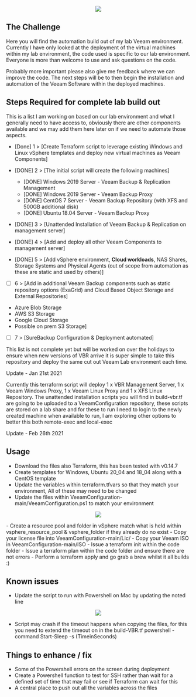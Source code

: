 <p align="center">
  <img src=https://miro.medium.com/max/523/1*ldnkejIA-3qpubTzRu9K5A.png>
</p>

## The Challenge
Here you will find the automation build out of my lab Veeam environment. Currently I have only looked at the deployment of the virtual machines within my lab environment, the code used is specific to our lab environment. Everyone is more than welcome to use and ask questions on the code. 

Probably more important please also give me feedback where we can improve the code. The next steps will be to then begin the installation and automation of the Veeam Software within the deployed machines. 

## Steps Required for complete lab build out 
This is a list I am working on based on our lab environment and what I generally need to have access to, obviously there are other components available and we may add them here later on if we need to automate those aspects. 

- [Done]  1 > [Create Terraform script to leverage existing Windows and Linux vSphere templates and deploy new virtual machines as Veeam Components]

- [DONE]  2 > [The initial script will create the following machines]
  - [DONE]  Windows 2019 Server - Veeam Backup & Replication Management
  - [DONE]  Windows 2019 Server - Veeam Backup Proxy 
  - [DONE]  CentOS 7 Server - Veeam Backup Repository (with XFS and 500GB additional disk)
  - [DONE]  Ubuntu 18.04 Server - Veeam Backup Proxy 

- [DONE]  3 > [Unattended Installation of Veeam Backup & Replication on management server]
- [DONE]  4 > [Add and deploy all other Veeam Components to management server]
- [DONE]  5 > [Add vSphere environment, **Cloud workloads**, NAS Shares, Storage Systems and Physical Agents (out of scope from automation as these are static and used by others)]
- [ ]  6 > [Add in additional Veeam Backup components such as static repository options (ExaGrid) and Cloud Based Object Storage and External Repositories]
  - Azure Blob Storage 
  - AWS S3 Storage 
  - Google Cloud Storage 
  - Possible on prem S3 Storage]  
- [ ]  7 > [SureBackup Configuration & Deployment automated]

This list is not complete yet but will be worked on over the holidays to ensure when new versions of VBR arrive it is super simple to take this repository and deploy the same cut out Veeam Lab environment each time. 

Update - Jan 21st 2021 

Currently this terraform script will deploy 1 x VBR Management Server, 1 x Veeam Windows Proxy, 1 x Veeam Linux Proxy and 1 x XFS Linux Repository. The unattended installation scripts you will find in build-vbr.tf are going to be uploaded to a VeeamConfiguration repository, these scripts are stored on a lab share and for these to run I need to login to the newly created machine when available to run, I am exploring other options to better this both remote-exec and local-exec 

Update - Feb 26th 2021 

## Usage

- Download the files also Terraform, this has been tested with v0.14.7
- Create templates for Windows, Ubuntu 20_04 and 18_04 along with a CentOS template
- Update the variables within terraform.tfvars so that they match your environment, All of these may need to be changed
- Update the files within VeeamConfiguration-main/VeeamConfiguration.ps1 to match your environment
<p align="center">
  <img src=https://github.com/neoof86/VeeamLAB/blob/master/_Images/vars.gif
>
</p>
- Create a resource pool and folder in vSphere match what is held within vsphere_resource_pool & vsphere_folder if they already do no exist
- Copy your license file into VeeamConfiguration-main/Lic/
- Copy your Veeam ISO in VeeamConfiguration-main/ISO
- Issue a terraform init within the code folder
- Issue a terraform plan within the code folder and ensure there are not errors
- Perform a terraform apply and go grab a brew whilst it all builds :) 

## Known issues 
- Update the script to run with Powershell on Mac by updating the noted line 
<p align="center">
  <img src=https://raw.githubusercontent.com/neoof86/VeeamLAB/master/_Images/pwsh.gif
>
</p>

- Script may crash if the timeout happens when copying the files, for this you need to extend the timeout on in the build-VBR.tf powershell -command Start-Sleep -s (TimeinSeconds)

## Things to enhance / fix
- Some of the Powershell errors on the screen during deployment
- Create a Powershell function to test for SSH rather than wait for a defined set of time that may fail or see if Terraform can wait for this
- A central place to push out all the variables across the files 
